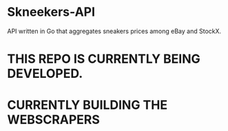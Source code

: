 # Skneekers-API
API written in Go that aggregates sneakers prices among eBay and StockX.

# THIS REPO IS CURRENTLY BEING DEVELOPED.
# CURRENTLY BUILDING THE WEBSCRAPERS
